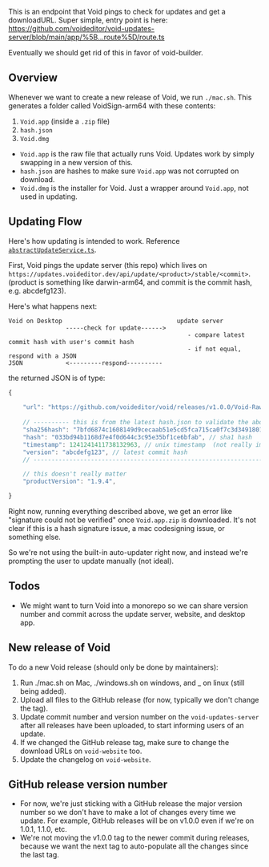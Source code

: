 

This is an endpoint that Void pings to check for updates and get a downloadURL. Super simple, entry point is here: https://github.com/voideditor/void-updates-server/blob/main/app/%5B...route%5D/route.ts

Eventually we should get rid of this in favor of void-builder.

## Overview

Whenever we want to create a new release of Void, we run `./mac.sh`. This generates a folder called VoidSign-arm64 with these contents:
1. `Void.app` (inside a `.zip` file)
2. `hash.json`
3. `Void.dmg`

- `Void.app` is the raw file that actually runs Void. Updates work by simply swapping in a new version of this.
- `hash.json` are hashes to make sure `Void.app` was not corrupted on download. 
- `Void.dmg` is the installer for Void. Just a wrapper around `Void.app`, not used in updating.



## Updating Flow

Here's how updating is intended to work. Reference [`abstractUpdateService.ts`](https://github.com/voideditor/void/blob/c1123f2cfd570e744e0e867f5f53d0c108c32c97/src/vs/platform/update/electron-main/abstractUpdateService.ts#L18).

First, Void pings the update server (this repo) which lives on `https://updates.voideditor.dev/api/update/<product>/stable/<commit>`. (product is something like darwin-arm64, and commit is the commit hash, e.g. abcdefg123).

Here's what happens next:

```
Void on Desktop                                update server
                -----check for update------>
                                                  - compare latest commit hash with user's commit hash
                                                  - if not equal, respond with a JSON
JSON            <---------respond----------
```

the returned JSON is of type: 
```ts
{
	
	"url": "https://github.com/voideditor/void/releases/v1.0.0/Void-RawApp-darwin-arm64.zip",  // where to go to get the `Void.app` `.zip` file
	
	// ---------- this is from the latest hash.json to validate the above url ----------
	"sha256hash": "7bfd6874c1608149d9cecaab51e5cd5fca715ca0f7c3d34918017f0cbdadd81b", // sha256 hash
	"hash": "033bd94b1168d7e4f0d644c3c95e35bf1ce6bfab", // sha1 hash
	"timestamp": 1241241411738132963, // unix timestamp  (not really important)
	"version": "abcdefg123", // latest commit hash 
	// ---------------------------------------------------------------------------------

	// this doesn't really matter
	"productVersion": "1.9.4",

}
```


Right now, running everything described above, we get an error like "signature could not be verified" once `Void.app.zip` is downloaded. It's not clear if this is a hash signature issue, a mac codesigning issue, or something else.

So we're not using the built-in auto-updater right now, and instead we're prompting the user to update manually (not ideal).


## Todos

- We might want to turn Void into a monorepo so we can share version number and commit across the update server, website, and desktop app.


## New release of Void

To do a new Void release (should only be done by maintainers):

1. Run ./mac.sh on Mac, ./windows.sh on windows, and _ on linux (still being added).
2. Upload all files to the GitHub release (for now, typically we don't change the tag).
3. Update commit number and version number on the `void-updates-server` after all releases have been uploaded, to start informing users of an update.
4. If we changed the GitHub release tag, make sure to change the download URLs on `void-website` too.
5. Update the changelog on `void-website`.


## GitHub release version number

- For now, we're just sticking with a GitHub release the major version number so we don't have to make a lot of changes every time we update. For example, GitHub releases will be on v1.0.0 even if we're on 1.0.1, 1.1.0, etc. 
- We're not moving the v1.0.0 tag to the newer commit during releases, because we want the next tag to auto-populate all the changes since the last tag.
